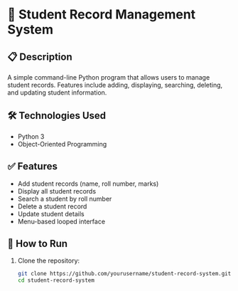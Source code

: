 # 🧾 Student Record Management System

## 📋 Description

A simple command-line Python program that allows users to manage student records. Features include adding, displaying, searching, deleting, and updating student information.

## 🛠️ Technologies Used

- Python 3
- Object-Oriented Programming

## ✅ Features

- Add student records (name, roll number, marks)
- Display all student records
- Search a student by roll number
- Delete a student record
- Update student details
- Menu-based looped interface

## 🚀 How to Run

1. Clone the repository:
   ```bash
   git clone https://github.com/yourusername/student-record-system.git
   cd student-record-system
